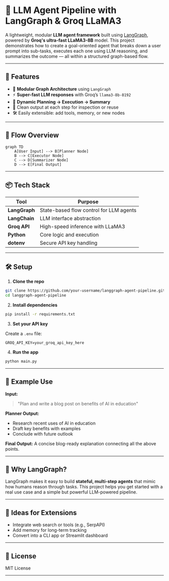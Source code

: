 # 🧠 LLM Agent Pipeline with LangGraph & Groq LLaMA3

A lightweight, modular **LLM agent framework** built using [LangGraph](https://docs.langgraph.dev), powered by **Groq's ultra-fast LLaMA3-8B** model. This project demonstrates how to create a goal-oriented agent that breaks down a user prompt into sub-tasks, executes each one using LLM reasoning, and summarizes the outcome — all within a structured graph-based flow.

---

## 🚀 Features

* 🧩 **Modular Graph Architecture** using `LangGraph`
* ⚡ **Super-fast LLM responses** with Groq’s `llama3-8b-8192`
* 📝 **Dynamic Planning → Execution → Summary**
* 🧪 Clean output at each step for inspection or reuse
* 🛠️ Easily extensible: add tools, memory, or new nodes

---

## 🔄 Flow Overview

```mermaid
graph TD
    A[User Input] --> B[Planner Node]
    B --> C[Executor Node]
    C --> D[Summarizer Node]
    D --> E[Final Output]
```

---

## 📦 Tech Stack

| Tool          | Purpose                                 |
| ------------- | --------------------------------------- |
| **LangGraph** | State-based flow control for LLM agents |
| **LangChain** | LLM interface abstraction               |
| **Groq API**  | High-speed inference with LLaMA3        |
| **Python**    | Core logic and execution                |
| **dotenv**    | Secure API key handling                 |

---

## 🛠️ Setup

1. **Clone the repo**

```bash
git clone https://github.com/your-username/langgraph-agent-pipeline.git
cd langgraph-agent-pipeline
```

2. **Install dependencies**

```bash
pip install -r requirements.txt
```

3. **Set your API key**

Create a `.env` file:

```env
GROQ_API_KEY=your_groq_api_key_here
```

4. **Run the app**

```bash
python main.py
```

---

## 📌 Example Use

**Input:**

> "Plan and write a blog post on benefits of AI in education"

**Planner Output:**

* Research recent uses of AI in education
* Draft key benefits with examples
* Conclude with future outlook

**Final Output:**
A concise blog-ready explanation connecting all the above points.

---

## 🤔 Why LangGraph?

LangGraph makes it easy to build **stateful, multi-step agents** that mimic how humans reason through tasks. This project helps you get started with a real use case and a simple but powerful LLM-powered pipeline.

---

## 🧩 Ideas for Extensions

* Integrate web search or tools (e.g., SerpAPI)
* Add memory for long-term tracking
* Convert into a CLI app or Streamlit dashboard

---

## 📄 License

MIT License

---

